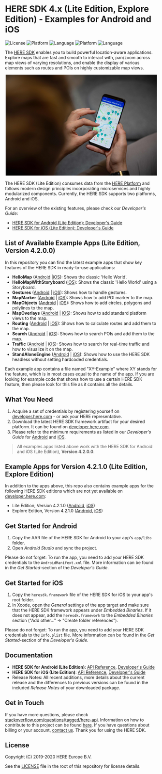# HERE SDK 4.x (Lite Edition, Explore Edition) - Examples for Android and iOS
![License](https://img.shields.io/badge/license-Apache%202-blue)
![Platform](https://img.shields.io/badge/platform-Android-green.svg)
![Language](https://img.shields.io/badge/language-Java%208-orange.svg)
![Platform](https://img.shields.io/badge/platform-iOS-green.svg)
![Language](https://img.shields.io/badge/language-Swift%205.1.2-orange.svg)

The [HERE SDK](https://developer.here.com/products/here-sdk) enables you to build powerful location-aware applications. Explore maps that are fast and smooth to interact with, pan/zoom across map views of varying resolutions, and enable the display of various elements such as routes and POIs on highly customizable map views.

<center><p>
  <img src="images/here_sdk.jpg" width="500" />
</p></center>

The HERE SDK (Lite Edition) consumes data from the [HERE Platform](https://www.here.com/products/platform) and follows modern design principles incorporating microservices and highly modularized components. Currently, the HERE SDK supports two platforms, Android and iOS.

For an overview of the existing features, please check our _Developer's Guide_:
- [HERE SDK for Android (Lite Edition): Developer's Guide](https://developer.here.com/documentation/android-sdk/dev_guide/index.html)
- [HERE SDK for iOS (Lite Edition): Developer's Guide](https://developer.here.com/documentation/ios-sdk/dev_guide/index.html)

## List of Available Example Apps (Lite Edition, Version 4.2.0.0)
In this repository you can find the latest example apps that show key features of the HERE SDK in ready-to-use applications:

- **HelloMap** ([Android](examples/4.2.0.0/lite/android/HelloMapLite) |[iOS](examples/4.2.0.0/lite/ios/HelloMapLite)): Shows the classic 'Hello World'.
- **HelloMapWithStoryboard** ([iOS](examples/4.2.0.0/lite/ios/HelloMapWithStoryboardLite)): Shows the classic 'Hello World' using a Storyboard.
- **Gestures** ([Android](examples/4.2.0.0/lite/android/GesturesLite) | [iOS](examples/4.2.0.0/lite/ios/GesturesLite)): Shows how to handle gestures.
- **MapMarker** ([Android](examples/4.2.0.0/lite/android/MapMarkerLite) | [iOS](examples/4.2.0.0/lite/ios/MapMarkerLite)): Shows how to add POI marker to the map.
- **MapObjects** ([Android](examples/4.2.0.0/lite/android/MapObjectsLite) | [iOS](examples/4.2.0.0/lite/ios/MapObjectsLite)): Shows how to add circles, polygons and polylines to the map.
- **MapOverlays** ([Android](examples/4.2.0.0/lite/android/MapOverlaysLite) | [iOS](examples/4.2.0.0/lite/ios/MapOverlaysLite)): Shows how to add standard platform views to the map.
- **Routing** ([Android](examples/4.2.0.0/lite/android/RoutingLite) | [iOS](examples/4.2.0.0/lite/ios/RoutingLite)): Shows how to calculate routes and add them to the map.
- **Search** ([Android](examples/4.2.0.0/lite/android/SearchLite) | [iOS](examples/4.2.0.0/lite/ios/SearchLite)): Shows how to search POIs and add them to the map.
- **Traffic** ([Android](examples/4.2.0.0/lite/android/TrafficLite) | [iOS](examples/4.2.0.0/lite/ios/TrafficLite)): Shows how to search for real-time traffic and how to visualize it on the map.
- **StandAloneEngine** ([Android](examples/4.2.0.0/lite/android/StandAloneEngineLite) | [iOS](examples/4.2.0.0/lite/ios/StandAloneEngineLite)): Shows how to use the HERE SDK headless without setting hardcoded credentials.

Each example app contains a file named "XY-Example" where XY stands for the feature, which is in most cases equal to the name of the app. If you are looking for example code that shows how to use a certain HERE SDK feature, then please look for this file as it contains all the details.

## What You Need
1. Acquire a set of credentials by registering yourself on [developer.here.com](https://developer.here.com/) - or ask your HERE representative.
2. Download the latest HERE SDK framework artifact for your desired platform. It can be found on [developer.here.com](https://developer.here.com/).
3. Please refer to the minimum requirements as listed in our _Developer's Guide_ for [Android](https://developer.here.com/documentation/android-sdk/dev_guide/#minimum-requirements) and [iOS](https://developer.here.com/documentation/ios-sdk/dev_guide/#minimum-requirements).

> All examples apps listed above work with the HERE SDK for Android and iOS (Lite Edition), **Version 4.2.0.0**.

## Example Apps for Version 4.2.1.0 (Lite Edition, Explore Edition)
In addition to the apps above, this repo also contains example apps for the following HERE SDK editions which are not yet available on [developer.here.com](https://developer.here.com/products/here-sdk):
- Lite Edition, Version 4.2.1.0 ([Android](examples/4.2.1.0/lite/android/), [iOS](examples/4.2.1.0/lite/ios/))
- Explore Edition, Version 4.2.1.0 ([Android](examples/4.2.1.0/explore/android/), [iOS](examples/4.2.1.0/explore/ios/))

## Get Started for Android
1. Copy the AAR file of the HERE SDK for Android to your app's `app/libs` folder.
2. Open _Android Studio_ and sync the project.

Please do not forget: To run the app, you need to add your HERE SDK credentials to the `AndroidManifext.xml` file. More information can be found in the _Get Started_-section of the _Developer's Guide_.

## Get Started for iOS
1. Copy the `heresdk.framework` file of the HERE SDK for iOS to your app's root folder.
2. In Xcode, open the _General_ settings of the app target and make sure that the HERE SDK framework appears under _Embedded Binaries_. If it does not appear, add the `heresdk.framework` to the _Embedded Binaries_ section ("Add other..." -> "Create folder references").

Please do not forget: To run the app, you need to add your HERE SDK credentials to the `Info.plist` file. More information can be found in the _Get Started_-section of the _Developer's Guide_.

## Documentation
- **HERE SDK for Android (Lite Edition)**: [API Reference](https://developer.here.com/documentation/android-sdk/api_reference/index.html), [Developer's Guide](https://developer.here.com/documentation/android-sdk/dev_guide/index.html)
- **HERE SDK for iOS (Lite Edition)**: [API Reference](https://developer.here.com/documentation/ios-sdk/api_reference/index.html), [Developer's Guide](https://developer.here.com/documentation/ios-sdk/dev_guide/index.html)
- Release Notes: All recent additions, more details about the current release and the differences to previous versions can be found in the included _Release Notes_ of your downloaded package.

## Get in Touch
If you have more questions, please check [stackoverflow.com/questions/tagged/here-api](http://stackoverflow.com/questions/tagged/here-api). Information on how to contribute to this project can be found [here](CONTRIBUTING.md). If you have questions about billing or your account, [contact us](https://developer.here.com/contact-us). Thank you for using the HERE SDK.

## License
Copyright (C) 2019-2020 HERE Europe B.V.

See the [LICENSE](LICENSE) file in the root of this repository for license details.

